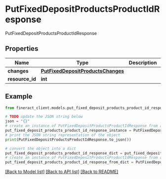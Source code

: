# PutFixedDepositProductsProductIdResponse

PutFixedDepositProductsProductIdResponse

## Properties

Name | Type | Description | Notes
------------ | ------------- | ------------- | -------------
**changes** | [**PutFixedDepositProductsChanges**](PutFixedDepositProductsChanges.md) |  | [optional] 
**resource_id** | **int** |  | [optional] 

## Example

```python
from fineract_client.models.put_fixed_deposit_products_product_id_response import PutFixedDepositProductsProductIdResponse

# TODO update the JSON string below
json = "{}"
# create an instance of PutFixedDepositProductsProductIdResponse from a JSON string
put_fixed_deposit_products_product_id_response_instance = PutFixedDepositProductsProductIdResponse.from_json(json)
# print the JSON string representation of the object
print(PutFixedDepositProductsProductIdResponse.to_json())

# convert the object into a dict
put_fixed_deposit_products_product_id_response_dict = put_fixed_deposit_products_product_id_response_instance.to_dict()
# create an instance of PutFixedDepositProductsProductIdResponse from a dict
put_fixed_deposit_products_product_id_response_from_dict = PutFixedDepositProductsProductIdResponse.from_dict(put_fixed_deposit_products_product_id_response_dict)
```
[[Back to Model list]](../README.md#documentation-for-models) [[Back to API list]](../README.md#documentation-for-api-endpoints) [[Back to README]](../README.md)


